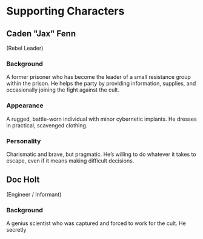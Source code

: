 # Supporting Characters

## Caden "Jax" Fenn

(Rebel Leader)

### Background

A former prisoner who has become the leader of a small resistance group within
the prison. He helps the party by providing information, supplies, and
occasionally joining the fight against the cult.

### Appearance

A rugged, battle-worn individual with minor cybernetic implants. He dresses in
practical, scavenged clothing.

### Personality

Charismatic and brave, but pragmatic. He’s willing to do whatever it takes to
escape, even if it means making difficult decisions.

## Doc Holt

(Engineer / Informant)

### Background

A genius scientist who was captured and forced to work for the cult. He secretly
    
